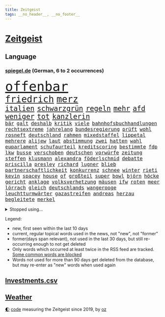 ```yaml
---
title: Zeitgeist
tags: __no_header__, __no_footer__
---
```


# [Zeitgeist](https://oliz.io/zeitgeist/)

## Language

<h3><a href="https://www.spiegel.de" target="_blank">spiegel.de</a> (German, 6 to 2 occurrences)</h3>
<p style="font-family:monospace">
<span style="font-size:32pt"><a href="news_links.html#offenbar" class="current">offenbar</a></span>
<br>
<span style="font-size:22pt"><a href="news_links.html#friedrich" class="current">friedrich</a></span>
<span style="font-size:22pt"><a href="news_links.html#merz" class="current">merz</a></span>
<br>
<span style="font-size:17pt"><a href="news_links.html#italien" class="current">italien</a></span>
<span style="font-size:17pt"><a href="news_links.html#schwarzgrün" class="current">schwarzgrün</a></span>
<span style="font-size:17pt"><a href="news_links.html#regeln" class="current">regeln</a></span>
<span style="font-size:17pt"><a href="news_links.html#mehr" class="current">mehr</a></span>
<span style="font-size:17pt"><a href="news_links.html#afd" class="current">afd</a></span>
<span style="font-size:17pt"><a href="news_links.html#weniger" class="current">weniger</a></span>
<span style="font-size:17pt"><a href="news_links.html#tot" class="current">tot</a></span>
<span style="font-size:17pt"><a href="news_links.html#kanzlerin" class="new">kanzlerin</a></span>
<br>
<span style="font-size:12pt"><a href="news_links.html#bär" class="current">bär</a></span>
<span style="font-size:12pt"><a href="news_links.html#galt" class="current">galt</a></span>
<span style="font-size:12pt"><a href="news_links.html#deshalb" class="current">deshalb</a></span>
<span style="font-size:12pt"><a href="news_links.html#kritik" class="current">kritik</a></span>
<span style="font-size:12pt"><a href="news_links.html#viele" class="current">viele</a></span>
<span style="font-size:12pt"><a href="news_links.html#bahnhofsbuchhandlungen" class="new">bahnhofsbuchhandlungen</a></span>
<span style="font-size:12pt"><a href="news_links.html#rechtsextreme" class="current">rechtsextreme</a></span>
<span style="font-size:12pt"><a href="news_links.html#jahrelang" class="current">jahrelang</a></span>
<span style="font-size:12pt"><a href="news_links.html#bundesregierung" class="current">bundesregierung</a></span>
<span style="font-size:12pt"><a href="news_links.html#prüft" class="current">prüft</a></span>
<span style="font-size:12pt"><a href="news_links.html#wohl" class="current">wohl</a></span>
<span style="font-size:12pt"><a href="news_links.html#rosneft" class="new">rosneft</a></span>
<span style="font-size:12pt"><a href="news_links.html#deutschland" class="current">deutschland</a></span>
<span style="font-size:12pt"><a href="news_links.html#rahmen" class="current">rahmen</a></span>
<span style="font-size:12pt"><a href="news_links.html#mixedstaffel" class="new">mixedstaffel</a></span>
<span style="font-size:12pt"><a href="news_links.html#lippetal" class="new">lippetal</a></span>
<span style="font-size:12pt"><a href="news_links.html#mehrere" class="current">mehrere</a></span>
<span style="font-size:12pt"><a href="news_links.html#alijew" class="new">alijew</a></span>
<span style="font-size:12pt"><a href="news_links.html#laut" class="current">laut</a></span>
<span style="font-size:12pt"><a href="news_links.html#abstimmung" class="current">abstimmung</a></span>
<span style="font-size:12pt"><a href="news_links.html#zwei" class="current">zwei</a></span>
<span style="font-size:12pt"><a href="news_links.html#hatten" class="current">hatten</a></span>
<span style="font-size:12pt"><a href="news_links.html#wahl" class="current">wahl</a></span>
<span style="font-size:12pt"><a href="news_links.html#euparlament" class="current">euparlament</a></span>
<span style="font-size:12pt"><a href="news_links.html#schufaurteil" class="new">schufaurteil</a></span>
<span style="font-size:12pt"><a href="news_links.html#kreditscoring" class="new">kreditscoring</a></span>
<span style="font-size:12pt"><a href="news_links.html#bestimmte" class="current">bestimmte</a></span>
<span style="font-size:12pt"><a href="news_links.html#fdp" class="current">fdp</a></span>
<span style="font-size:12pt"><a href="news_links.html#lkw" class="current">lkw</a></span>
<span style="font-size:12pt"><a href="news_links.html#busse" class="current">busse</a></span>
<span style="font-size:12pt"><a href="news_links.html#verschoben" class="current">verschoben</a></span>
<span style="font-size:12pt"><a href="news_links.html#deutschen" class="current">deutschen</a></span>
<span style="font-size:12pt"><a href="news_links.html#vorwürfe" class="current">vorwürfe</a></span>
<span style="font-size:12pt"><a href="news_links.html#zeitung" class="current">zeitung</a></span>
<span style="font-size:12pt"><a href="news_links.html#steffen" class="current">steffen</a></span>
<span style="font-size:12pt"><a href="news_links.html#klusmann" class="new">klusmann</a></span>
<span style="font-size:12pt"><a href="news_links.html#alexandra" class="current">alexandra</a></span>
<span style="font-size:12pt"><a href="news_links.html#föderlschmid" class="new">föderlschmid</a></span>
<span style="font-size:12pt"><a href="news_links.html#debatte" class="current">debatte</a></span>
<span style="font-size:12pt"><a href="news_links.html#priscilla" class="current">priscilla</a></span>
<span style="font-size:12pt"><a href="news_links.html#presley" class="current">presley</a></span>
<span style="font-size:12pt"><a href="news_links.html#richard" class="current">richard</a></span>
<span style="font-size:12pt"><a href="news_links.html#lugner" class="current">lugner</a></span>
<span style="font-size:12pt"><a href="news_links.html#blieb" class="current">blieb</a></span>
<span style="font-size:12pt"><a href="news_links.html#partnerschaftlichkeit" class="new">partnerschaftlichkeit</a></span>
<span style="font-size:12pt"><a href="news_links.html#konkurrenz" class="current">konkurrenz</a></span>
<span style="font-size:12pt"><a href="news_links.html#schnee" class="current">schnee</a></span>
<span style="font-size:12pt"><a href="news_links.html#winter" class="current">winter</a></span>
<span style="font-size:12pt"><a href="news_links.html#rieti" class="new">rieti</a></span>
<span style="font-size:12pt"><a href="news_links.html#kevin" class="current">kevin</a></span>
<span style="font-size:12pt"><a href="news_links.html#spacey" class="current">spacey</a></span>
<span style="font-size:12pt"><a href="news_links.html#house" class="current">house</a></span>
<span style="font-size:12pt"><a href="news_links.html#of" class="current">of</a></span>
<span style="font-size:12pt"><a href="news_links.html#großteil" class="current">großteil</a></span>
<span style="font-size:12pt"><a href="news_links.html#super" class="current">super</a></span>
<span style="font-size:12pt"><a href="news_links.html#bowl" class="current">bowl</a></span>
<span style="font-size:12pt"><a href="news_links.html#björn" class="current">björn</a></span>
<span style="font-size:12pt"><a href="news_links.html#höcke" class="current">höcke</a></span>
<span style="font-size:12pt"><a href="news_links.html#gericht" class="current">gericht</a></span>
<span style="font-size:12pt"><a href="news_links.html#anklage" class="current">anklage</a></span>
<span style="font-size:12pt"><a href="news_links.html#volksverhetzung" class="current">volksverhetzung</a></span>
<span style="font-size:12pt"><a href="news_links.html#mäusen" class="new">mäusen</a></span>
<span style="font-size:12pt"><a href="news_links.html#ifw" class="current">ifw</a></span>
<span style="font-size:12pt"><a href="news_links.html#roten" class="current">roten</a></span>
<span style="font-size:12pt"><a href="news_links.html#meer" class="current">meer</a></span>
<span style="font-size:12pt"><a href="news_links.html#lörrach" class="new">lörrach</a></span>
<span style="font-size:12pt"><a href="news_links.html#gleich" class="current">gleich</a></span>
<span style="font-size:12pt"><a href="news_links.html#deutschlands" class="current">deutschlands</a></span>
<span style="font-size:12pt"><a href="news_links.html#wangerooge" class="new">wangerooge</a></span>
<span style="font-size:12pt"><a href="news_links.html#leuchtturmwärter" class="new">leuchtturmwärter</a></span>
<span style="font-size:12pt"><a href="news_links.html#gazastreifen" class="current">gazastreifen</a></span>
<span style="font-size:12pt"><a href="news_links.html#andreas" class="current">andreas</a></span>
<span style="font-size:12pt"><a href="news_links.html#herzau" class="new">herzau</a></span>
<span style="font-size:12pt"><a href="news_links.html#begleitete" class="current">begleitete</a></span>
<span style="font-size:12pt"><a href="news_links.html#merkel" class="current">merkel</a></span>
</p>
<details>
<summary>Stopped using...</summary>
<p class="former" style="font-size:12pt">
ruf(1203) steigenden(1203) terroristen(1203) zeugen(1203) belarus(1202) übergriffe(1202) fbi(1201) senat(1201) beobachten(1200) energien(1200) literatur(1200) myanmar(1200) planen(1200) sekunden(1200) bielefeld(1199) bücher(1199) griechenland(1199) infektionen(1199) krankenhäusern(1199) monatelang(1199) posten(1199) vorher(1199) vorsitzenden(1199) warnung(1199) mordes(1198) amerikaner(1197) diktator(1197) hinterlassen(1197) künftigen(1197) passen(1197) riss(1197) verheerenden(1197) coronakrise(1196) schoss(1196) stets(1196) träumen(1196) vermeiden(1196) xi(1196) geboren(1195) illegale(1195) ließen(1195) quartal(1195) verraten(1195) versprochen(1195) amsterdam(1194) beispielen(1194) belarussische(1194) blicken(1194) botschaften(1194) kolumnist(1194) kraftvoll(1194) neuem(1194) themen(1194) zuversicht(1194) afrika(1193) sicherte(1193) dementiert(1192) erlitten(1192) litauen(1192) verlierer(1192) zuge(1192) befürchten(1191) geriet(1191) hotel(1191) positive(1191) siegte(1191) still(1191) anhänger(1190) körperverletzung(1190) lastwagen(1190) schuss(1190) sexueller(1190) wirtschaftsministerium(1190) zivilisten(1190) design(1189) entsetzen(1189) gebrochen(1189) homeoffice(1189) begann(1188) informationen(1188) kostet(1188) stürmer(1188) 31(1187) erwarten(1187) historische(1187) langen(1187) weltwirtschaft(1187) hotels(1186) bürgermeisterin(1185) börse(1184) lücke(1184) verbessert(1184) kontakte(1183) pflanzen(1183) satz(1183) tür(1183) verspielt(1183) fortgesetzt(1182) jüngere(1182) mangel(1182) todesopfer(1182) überholt(1182) überleben(1182) küstenwache(1180) zerstören(1178) affäre(1177) dran(1177) erschießt(1177) taliban(1174) monats(1173) prognose(1172) spiegelumfrage(1172) beweise(1171) kokain(1171) gefühl(1169) training(1168) erstochen(1167) karten(1167) sportler(1162) liberalen(1155) afrikas(1154) foto(1154) sachen(1120) berichtete(1105) niederländer(1092) belästigung(1071) notstand(1055) orte(1037) politikern(1030) waldbrände(969) videoaufnahmen(957) ausbildung(956) flohen(955) serbien(953) schwäche(951) tour(925) 72(919) inszenieren(904) landsleute(903) gesund(899) 120(894) stehlen(879) börsen(872) schlafen(866) world(865) preiserhöhungen(863) getöteten(857) fdppolitiker(835) strackzimmermann(824) rosa(810) luftwaffe(809) hals(808) bekannteste(800) auge(794) gesteckt(787) museen(779) finnland(778) sank(772) brennt(765) marieagnes(761) geschah(748) symbol(748) verpflichtung(746) hinzu(744) spektakel(741) explosionen(732) bonn(729) emotionalen(719) lohnen(716) gastbeitrag(711) fluss(691) empfang(676) kriegsverbrechen(672) finnische(671) eingetroffen(670) messerattacke(663) günstige(661) beben(658) fox(657) schönen(644) heiß(635) vermisster(632) verhängnis(623) harter(618) erfurt(616) zunahme(610) 8(606) anwältin(598) 110(595) youtube(590) jugendlicher(589) zulassung(581) lena(580) schließlich(578) verstoßen(566) 16jähriger(565) entfernen(564) erlegen(563) berlinneukölln(562) extra(562) image(562) islamisten(557) legal(551) freispruch(545) chinesen(544) innenstadt(544) geheime(538) führten(531) flüssen(524) raten(523) grab(520) wunderbar(518) amerikanischer(515) gott(515) sicherer(515) ukrainerusslandnews(515) menschheit(514) farben(509) bussen(504) verstöße(504) gerechtfertigt(503) ereignet(496) dunkle(493) branchen(486) schwächt(479) zimmer(479) eingeschaltet(478) dokumentieren(477) tunesien(476) besatzung(471) belege(464) knappe(463) kopftuch(463) schmeckt(461) schauplatz(458) taucher(451) prangert(444) überzeugte(443) digital(441) aussichten(436) spielzeug(436) pistole(430) reichlich(427) gedroht(415) colorado(412) wein(408) internationalem(406) gelegenheit(404) mexikanischen(403) kandidieren(401) opfers(401) abhilfe(398) sprint(398) fachkräften(396) tourismus(394) überstanden(393) freunden(391) überschritten(391) 28jähriger(388) nizza(386) venedig(383) kongo(382) erfolgreiche(380) umstrittener(378) passanten(376) interessante(375) springen(374) flasche(371) statistik(371) minderjährige(370) junta(365) wasserstoff(365) übungen(364) rivale(363) gemessen(362) attackierte(360) nordamerika(360) befasst(359) fahrbahn(356) steigert(355) weimar(353) gravierende(351) inseln(351) dom(349) günstigen(349) handwerker(349) gedemütigt(347) schweres(345) generäle(343) unruhe(342) anderswo(340) 46(339) karin(336) tauschen(335) 130(332) coup(332) geschnappt(331) umstellung(331) außergewöhnlich(328) kommentare(326) warnte(324) verstoß(320) slowenien(318) laune(315) norditalien(315) verkäufer(315) kindergrundsicherung(313) betreiben(311) fließen(310) leuchten(307) hollywoodstar(306) wach(306) erwarteten(304) schauspielers(304) bier(303) hellt(303) kippen(302) ebrahim(301) kleinkind(301) mordkommission(301) wanderer(301) überwunden(301) angelegenheit(300) geschwächt(300) hohes(300) flop(299) bundesligist(298) elbe(297) radsport(297) ticket(297) geflüchtet(293) pool(293) überflutungen(293) wrack(292) gefangen(291) hakenkreuze(290) höhenflug(290) glas(288) prosieben(284) veröffentlichte(282) drohte(281) feierlichkeiten(276) gemälde(275) klares(274) kuss(274) solaranlagen(274) keinerlei(273) sichere(273) basketballer(272) erwartete(272) heimatstadt(271) prämien(271) intensivstation(270) trümmerfeld(270) alarmbereitschaft(269) kfw(269) urlauber(268) unterschiedlichen(267) versuchter(267) eingeschlagen(266) ausgehen(263) 13jähriger(261) trikot(261) christopher(260) optimismus(260) überfahren(260) buchen(259) höchststand(259) kretschmer(258) spektakulär(258) explodiert(255) beteiligte(254) evakuierungen(254) filmbranche(253) mühe(253) nötigen(251) ken(250) kredite(250) traurige(250) fossile(247) beschleunigen(246) raisi(245) gewürdigt(244) mohammed(244) schiffen(243) zwischendurch(241) übergang(241) drohnenangriffe(240) überflutete(237) bestritten(235) agieren(234) einwanderung(234) achtjährige(232) einziehen(230) blockierte(229) obdachlose(228) qualifiziert(227) scott(227) website(227) spielerin(226) cool(225) saudische(225) brasiliens(224) hitzewellen(224) gesamtführung(223) leichte(222) primož(222) roglič(222) elend(221) gasspeicher(221) passende(221) budget(219) frühestens(218) gelte(218) älterer(217) reiner(215) jeweils(213) überprüft(212) festgestellt(211) abwenden(210) anschluss(210) lagern(210) gespült(209) lebend(209) obersten(209) philosoph(209) präsidentenwahl(207) schadens(207) 30jähriger(206) polizeigewahrsam(205) schleppend(205) auswahl(202) kuriosen(202) seenot(201) csuchef(199) speziellen(198) warnungen(198) ärmelkanal(198) entsprechend(197) geeignet(197) gutem(197) dunkelsten(196) zäsur(195) selbstoptimierung(194) urwald(194) mutmaßliches(193) verkaufte(190) beigesetzt(188) charmeoffensive(185) verdankt(185) bodensee(184) üppige(184) leitartikel(183) zweitgrößten(183) geklettert(182) klassische(182) exkanzlerin(180) showdown(180) tagessieg(178) belästigungen(177) kugel(176) wegovy(176) behrens(175) sicherheitsmaßnahmen(175) skurriler(175) führungswechsel(173) geflohen(173) halter(173) vollen(173) immobilienmarkt(172) oberstes(172) nächster(171) mächtigsten(170) stritten(170) butter(169) psyche(169) überweisen(169) instagrampost(168) podium(168) argentinier(167) belohnt(167) pyrotechnik(166) gefährliches(163) gezündet(163) liebeskummer(163) metern(163) horizont(162) erschweren(161) exfrau(160) debütant(159) vorhersagen(159) widersprüchliche(159) genossen(158) entwicklungshilfe(156) militärjunta(156) zement(156) lotterie(155) repression(155) überstunden(155) geschätzt(154) mysteriösen(154) opernhaus(154) thesen(154) fahrschein(153) patientinnen(153) flügel(152) lotto(152) überqueren(152) fußballerin(151) matsch(151) abschießen(150) gallant(150) rassismusvorwürfe(150) antonio(149) freilassen(149) grausame(149) nordisk(149) novo(149) rutschte(149) unterhält(149) hausarrest(148) säugling(148) passau(147) raumfahrer(147) exklusiven(146) redakteurinnen(146) bbc(144) bedeutende(144) beispiellosen(144) stieß(143) vorstände(142) 1989(141) allgäuer(141) bürgerinnen(139) gamer(138) erwachsenen(137) publikums(137) sekt(137) erreichten(136) erweitern(136) sicherungsverwahrung(136) sigmar(136) technisch(136) zypern(135) generalbundesanwalt(134) neubauten(134) arbeitszeiterfassung(133) checker(133) johann(133) rki(133) tobi(133) usbundesstaaten(133) überlegt(133) rufe(131) maps(130) uswahl(130) weltmeistertitel(130) besserung(129) darstellen(129) schwester(129) atomkraftwerke(128) kassel(128) gleicht(127) traurigen(127) beschwert(126) bundesfinanzminister(126) explodierte(126) nötige(126) a7(125) bunt(125) kernkraftwerke(125) inhaftierter(124) gestaltet(123) autounfall(122) rsv(122) überraschungen(122) königspaar(121) rage(121) spielfilm(121) glänzt(120) kapitolsturm(120) wagnerbrüder(120) glasfaser(119) polizeiwache(119) verspielte(119) überrumpelt(119) engländer(118) klischee(118) absolvierte(117) serbiens(117) jubiläum(116) sanitäter(115) streamen(115) entertainment(114) verdrängt(114) perfides(113) völkerrecht(112) aufgebrochen(111) dankbar(111) denver(111) eingerichtet(111) musical(111) roll(111) mehrmals(110) kritikerin(109) halfen(108) uskongress(108) älterwerden(108) 54jähriger(107) flüchtlingsunterkunft(107) journal(107) spurlos(107) whisky(107) sonnen(106) salman(105) seeblockade(105) asylverfahren(104) begehrt(104) ewig(104) naomi(104) frauenquote(103) gezielte(103) handynetz(103) kanadier(103) taucht(102) aspekte(101) hilfsgüter(101) südchinesischen(101) tunesischen(100) enormen(99) euasylreform(99) hackerangriff(99) insektensterben(99) lenkt(99) milwaukee(99) kongress(98) 41jährige(97) flieht(97) fähigkeiten(97) gerast(97) gerechnet(97) größerem(97) knappen(97) prognosen(97) 235(96) 24jähriger(96) belgrad(96) kochinstitut(96) haftbefehle(95) ukrainehilfen(95) attentat(94) befanden(94) galatasaray(94) genötigt(94) klassischen(94) preisbremsen(94) betonte(92) jüngster(92) abstinenz(91) arzttermine(91) bettwanzen(91) stimmte(91) angerufen(90) augenmerk(90) bauten(90) bombenangriff(90) champagner(90) chrupalla(90) gerätselt(90) gesteuert(90) komponente(90) sicherheitskabinett(90) terzić(90) tino(90) überspringt(90) anspannung(89) blamierte(89) borahansgrohe(89) einsätzen(89) girosieger(89) hamasanführer(89) ideal(89) kriegen(89) leistete(89) schwerpunkte(89) verhaltensweisen(89) waffenverbot(89) abnehmspritzen(88) erdstößen(88) erkenntnis(88) ernähren(88) inselkette(88) kommissarin(88) landesweit(88) langläufer(88) ozempic(88) rock(88) sodass(88) totale(88) verhaftungen(88) verreisen(88) größenwahn(87) pragmatismus(87) spielberg(87) weiterem(87) zoom(87) überfielen(87) umfang(86) 1100(85) freizulassen(85) pegel(85) rechtfertigung(85) solidarisierte(85) tüte(85) afghanischen(84) demokratiefeinde(84) gauck(84) gezählt(84) reisebranche(84) tatortteam(84) thronfolger(84) 45000(83) freilässt(83) produzenten(83) reisegruppen(83) sky(83) unvollendete(83) kriegsschäden(82) sofia(82) beteuert(81) hamaskommandeur(81) maren(81) oberhof(81) pegelstände(81) sommerspiele(81) verlusten(81) bedrohlich(80) erlangen(80) overtourism(80) via(80) zärtlichkeit(80) zölle(80) bosse(79) strommarkt(79) zugesetzt(79) awdijiwka(78) führer(78) kilo(78) nachbar(78) solidarisieren(78) steuerte(78) verschleppung(78) aufmachen(77) aufrüstung(77) beirut(77) bereiten(77) deich(77) einwände(77) endura(77) tödliches(77) vaude(77) eingedrungen(76) enthält(76) herbe(76) israelgazanews(76) millimeter(76) mitgestalten(76) mütze(76) vegan(76) afghanen(75) afghaninnen(75) funken(75) grünenabgeordnete(75) inspiration(75) molotowcocktails(75) raab(75) state(75) terroralarm(75) ältesten(75) ausführlich(74) bridge(74) bundeskanzlers(74) freundes(74) greifswald(74) konditionen(74) rushdie(74) reuter(73) tunnelsystem(73) abhanden(72) attraktiver(72) ausrufen(72) nikola(72) oberstdorf(72) qualitäten(72) strategien(71) versorgen(71) auftraggeber(70) basketballfans(70) hilfslieferungen(70) kriselnde(70) lucas(70) mitverantwortung(70) türkischer(70) auflöst(69) briefträger(69) europäischer(69) kritischer(68) sonderregel(68) usamerikanischen(68) drittstaaten(67) kindliche(67) abnehmspritze(66) aufzeichnungen(66) feuerwerk(66) kulturminister(66) meinungen(66) vorräte(66) zahlreicher(66) kiboom(65) lothar(65) barbara(64) durchbricht(64) facht(64) jobwechsel(64) maine(64) mccann(64) polizeipräsidentin(64) prangen(64) rekordverdächtiges(64) siegtor(64) slowik(64) 2002(63) 28jährige(63) 29jähriger(63) amateurvideos(63) bombardements(63) gestein(63) myanmars(63) vollständige(63) vorüber(63) friedlich(62) gebäudes(62) kampfdrohnen(62) kanzlerkandidatur(62) sprintrennen(62) websites(62) matthew(61) murks(61) perry(61) siedlern(61) ukrainehilfe(61) ukrainern(61) umgestaltet(61) unglücklich(61) wecken(61) abwärts(60) arbeitsrecht(60) ballon(60) mühsam(60) werbefrei(60) 19jährige(59) 240(59) bewacht(59) elbtowers(59) ngo(59) spionagesatelliten(59) stünde(59) ware(59) 218(58) nuklearwaffen(58) stuhl(58) uspräsidentenwahl(58) dürr(57) freundliche(57) jubelten(57) verlagern(57) vlhová(57) wertvollste(57) wobei(57) banner(56) brachialen(56) gazas(56) gripgrab(56) poc(56) antibiotika(55) doppelte(55) edler(55) eingestürzten(55) immobilienkäufer(55) stromer(55) verschicken(55) weihnachtsfrieden(55) allermeisten(54) benedikt(54) gil(54) jahreswechsel(54) kassenpatienten(54) prämie(54) sicherheitsbeamter(54) staatsaffäre(54) verdachtsfall(54) akteuren(53) gerüstet(53) grau(53) lebensstil(53) risotto(53) weihnachtsfeiertage(53) boomende(52) definition(52) erdgasspeicher(52) geiseldeal(52) kampfeinsatz(52) reanimation(52) tatorten(52) überlastung(52) erschütterungen(51) extras(51) girl(51) helsinki(51) taurusfrage(51) vorlagen(51) wachsamkeit(51) altenheim(50) eier(50) empire(50) konfetti(50) muhammad(50) tiktokphänomen(50) weitverbreiteten(50) durchgang(49) düsterer(49) einsame(49) gratis(49) stichwaffe(49) xvi(49) emilia(48) java(48) jesus(48) schiffswrack(48) siegerin(48) traditionelle(48) vermehren(48) albanischen(47) beugen(47) elektroautobauer(47) energieinfrastruktur(47) geheimnisse(47) gekaperten(47) genozid(47) hamaszentrale(47) indiana(47) abgekommen(46) basketballspiel(46) flugzeugunglück(46) frachters(46) klimaproteste(46) steigender(46) vorgeht(46) 84(45) bundestags(45) großzügig(45) oscarpreisträgerin(45) routen(45) eingelöst(44) giffey(44) kopfschmerzen(44) polnischer(44) usostküste(44) übelkeit(44) bedrohliche(43) clarke(43) kapitän(43) kriegsgebiet(43) ladens(43) nachkriegsordnung(43) ordnen(43) podest(43) sagenhafte(43) timing(43) bestraft(42) freundlich(42) küstenstreifen(42) profiteur(42) ultimatum(42) weltcupsieg(42) biathlon(41) foren(41) gottschalks(41) kalabrien(41) knallt(41) magnetschwebebahnen(41) paula(41) polarkreis(41) radikalisiert(41) denkwürdigsten(40) kreuzfahrt(40) texten(40) vinylplatten(40) bewiesen(39) cdufraktion(39) eingeschlossenen(39) erschoss(39) fortpflanzung(39) konsumiert(39) königsblauen(39) milder(39) zurückgekehrt(39) autoritäre(38) bekenntnis(38) beruhigungsmittel(38) bewohnern(38) dwd(38) fußballfan(38) gucci(38) pizza(38) räume(38) spannendes(38) braisazbouchet(37) fehltage(37) justine(37) prostitution(37) verließ(37) wenigsten(37) arztpraxen(36) flüchtlingstrecks(36) langlauf(36) langwierige(36) passagen(36) passagiermaschine(36) pisregierung(36) rückschläge(36) starkem(36) straftäter(36) stralsund(36) umsatzplus(36) klimapolitisch(35) rückläufig(35) touchscreens(35) unerträglich(35) weihnachtsgeschenke(35) werbecookies(35) wird's(35) lautsprecher(34) nervige(34) seltenheit(34) urteile(34) welch(34) wundert(34) 25jähriger(33) regierender(33) shirin(33) abschlüsse(32) blutiger(32) genauen(32) herzschmerz(32) mitsamt(32) raymond(32) bushaltestelle(31) erfuhr(31) suchtforscher(31) unwahrscheinlich(31) bahntunnel(30) beklaut(30) bürgergelds(30) effektive(30) hintergründen(30) investment(30) ladesäule(30) marburg(30) schusswunden(30) verzicht(30) anarchie(29) bootsmigranten(29) cookies(29) kissinger(29) zerfällt(29) zuversichtlich(29) beeindruckte(28) friedhöfen(28) klublegende(28) schatz(28) skispringer(28) unterziehen(28) vierschanzentournee(28) zeitdruck(28) clark(27) eingezogener(27) erinnerung(27) flirren(27) vorkommt(27) 63jähriger(26) betrachtung(26) erhöhter(26) getränk(26) lego(26) lesern(26) arbeitgebern(25) hauptinsel(25) permanent(25) thorsten(25) antritt(24) böllerverbot(24) dinner(24) grundgesetzänderung(24) rettungsversuche(24) schicksalsjahr(24) bauernverband(23) kommandozentrale(23) kuchenskandal(23) silvesterfeuerwerk(23) zögert(23) blank(22) doll(22) dreikönigstreffen(22) faustschlag(22) ketamin(22) machtwechsel(22) schmuckstück(22) signainsolvenz(22) spielende(22) wesentliche(22) aufforstung(21) bauernvertreter(21) highlights(21) influenza(21) kyivstar(21) ködert(21) malte(21) massenkarambolage(21) topform(21) zufälle(21) überragende(21) dartswm(20) drach(20) erledigt(20) füllen(20) ginge(20) reemtsmaentführer(20) werten(20) edin(19) jacksonville(19) jaguars(19) randalierer(19) tierische(19) anwendung(18) deif(18) geleitet(18) gleichgeschlechtlicher(18) halt(18) regnet(18) schaffe(18) segnung(18) senats(18) autobahnauffahrten(17) finnlands(17) getötetem(17) homosexueller(17) mögen(17) piraten(17) raubüberfällen(17) segnungen(17) superfoods(17) aufstellung(16) containerschiff(16) diskriminiert(16) kameramann(16) anschlagspläne(15) bedrängt(15) belastungen(15) berufsalltag(15) erfinderin(15) paulis(15) sporadisch(15) taser(15) ausläuft(14) elijah(14) gewehrt(14) jahrespressekonferenz(14) körperlich(14) mcclain(14) skilangläuferin(14) spiegelleserinnen(14) tagelangem(14) bengvir(13) nahles(13) ogc(13) plottwists(13) provinzen(13) ruhestätte(13) sandsäcken(13) 1997(12) bootsunglück(12) demenzdorf(12) festtagen(12) terrorwarnung(12) touren(12) dauerregen(11) della(11) entführungen(11) gruber(11) hochwasserlage(11) neuerliche(11) passte(11)
</p>
</details>
<p>Legend:
<ul>
<li><span class="new">new</span>, first seen within the last 10 days</li>
<li><span class="current">current</span>, regular topical words used in the news, not "new", not "former"</li>
<li><span class="former">former(days span relevant)</span>, not used in the last 30 days, but still re-occurring enough to not get deleted</li>
<li>Only words which occurred at least twice in the RSS feed are tracked. <a href="language/filters.py">Some common words are blocked</a></li>
<li>Words not used for more than 90 days get deleted from the database, but may re-enter as "new" words when used again</li>
</ul>
</p>

## [Investments](investments.html)[.csv](investments.csv)

## [Weather](weather.html)

<footer>
<a href="javascript:toggleTheme()" class="nav">🌓</a>
<a href="https://github.com/ooz/zeitgeist">code</a> measuring the Zeitgeist since 2019, by <a href="https://oliz.io">oz</a>
</footer>
